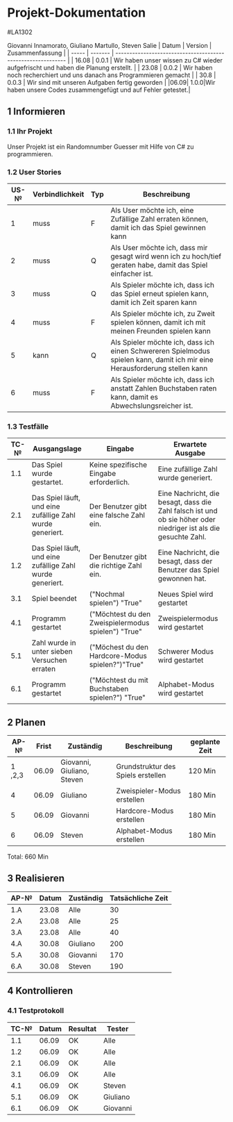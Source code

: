 # Projekt-Dokumentation
#LA1302


Giovanni Innamorato, Giuliano Martullo, Steven Salie
| Datum | Version | Zusammenfassung                                              |
| ----- | ------- | ------------------------------------------------------------ |
|  16.08     | 0.0.1   |  Wir haben unser wissen zu C# wieder aufgefrischt und haben die Planung erstellt. |
|   23.08    | 0.0.2     |   Wir haben noch recherchiert und uns danach ans Programmieren gemacht                                                           |
|     30.8  | 0.0.3   |     Wir sind mit unseren Aufgaben fertig geworden                                                         |
|06.09| 1.0.0|Wir haben unsere Codes zusammengefügt und auf Fehler getestet.|

## 1 Informieren

### 1.1 Ihr Projekt

Unser Projekt ist ein Randomnumber Guesser mit Hilfe von C# zu programmieren.
### 1.2 User Stories

| US-№ | Verbindlichkeit | Typ  | Beschreibung                       |
| ---- | --------------- | ---- | ---------------------------------- |
| 1    |       muss          |   F | Als User möchte ich, eine Zufällige Zahl erraten können, damit ich das Spiel gewinnen kann|
|   2   |      muss           |  Q    |         Als User möchte ich, dass mir gesagt wird wenn ich zu hoch/tief geraten habe, damit das Spiel einfacher ist.                           |
|  3    |        muss         |   Q   |             Als Spieler möchte ich, dass ich das Spiel erneut spielen kann, damit ich Zeit sparen kann                       |
|   4   |        muss         |   F   |            Als Spieler möchte ich, zu Zweit spielen können, damit ich mit meinen Freunden spielen kann                         |
|   5   |      kann           |   Q   |       Als Spieler möchte ich, dass ich einen Schwereren Spielmodus spielen kann, damit ich mir eine Herausforderung stellen kann                             |
| 6     |        muss         |   F   |        Als Spieler möchte ich, dass ich anstatt Zahlen Buchstaben raten kann, damit es Abwechslungsreicher ist.                          |




### 1.3 Testfälle

| TC-№ | Ausgangslage | Eingabe | Erwartete Ausgabe |
| ---- | ------------ | ------- | ----------------- |
|1.1	|Das Spiel wurde gestartet.|	Keine spezifische Eingabe erforderlich.|	Eine zufällige Zahl wurde generiert.|
|2.1|	Das Spiel läuft, und eine zufällige Zahl wurde generiert.|	Der Benutzer gibt eine falsche Zahl ein.|Eine Nachricht, die besagt, dass die Zahl falsch ist und ob sie höher oder niedriger ist als die gesuchte Zahl.|
|1.2|	Das Spiel läuft, und eine zufällige Zahl wurde generiert.|	Der Benutzer gibt die richtige Zahl ein.|	Eine Nachricht, die besagt, dass der Benutzer das Spiel gewonnen hat.|
|3.1| Spiel beendet| ("Nochmal spielen") "True"| Neues Spiel wird gestartet|
|4.1|Programm gestartet|("Möchtest du den Zweispielermodus spielen") "True"| Zweispielermodus wird gestartet|
|5.1| Zahl wurde in unter sieben Versuchen erraten|("Möchest du den Hardcore-Modus spielen?")"True"|Schwerer Modus wird gestartet|
|6.1|Programm gestartet|("Möchtest du mit Buchstaben spielen?") "True"|Alphabet-Modus wird gestartet|




## 2 Planen

| AP-№ | Frist | Zuständig | Beschreibung | geplante Zeit |
| ---- | ----- | --------- | ------------ | ------------- |
|  1 ,2,3|   06.09    |     Giovanni, Giuliano, Steven      |    Grundstruktur des Spiels erstellen          |     120 Min          |
| 4  |   06.09    |   Giuliano        |    Zweispieler-Modus erstellen             |   180 Min        |
| 5  |   06.09    |    Giovanni       |      Hardcore-Modus erstellen        |         180    Min  |
|  6 |   06.09    |     Steven      |     Alphabet-Modus erstellen         |        180      Min |

Total: 660 Min




## 3 Realisieren

| AP-№ | Datum | Zuständig | Tatsächliche Zeit | 
| ---- | ----- | --------- | ------------- | 
| 1.A  |    23.08  |    Alle       |   30            |                  
| 2.A  |    23.08   |     Alle      |   25            |      
| 3.A  |     23.08  |     Alle      |     40          |                   
| 4.A  |     30.08  |     Giuliano      |       200        |                   
| 5.A  |     30.08  |     Giovanni      |       170        |   
| 6.A  |    30.08   |      Steven     |      190         |                   




## 4 Kontrollieren

### 4.1 Testprotokoll

| TC-№ | Datum | Resultat | Tester |
| ---- | ----- | -------- | ------ |
| 1.1  |  06.09     |     OK     |   Alle     |
| 1.2 |   06.09      |     OK     |      Alle  |
| 2.1 |   06.09      |     OK     |    Alle    |
| 3.1 |  06.09       |    OK      |     Alle   |
| 4.1|  06.09       |    OK      |   Steven     |
| 5.1 | 06.09        |    OK      |   Giuliano     |
| 6.1|  06.09       |     OK     |   Giovanni     |

